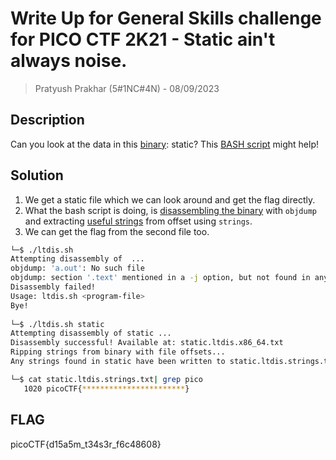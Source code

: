 # Write Up for General Skills challenge for PICO CTF 2K21 - Static ain't always noise.

> Pratyush Prakhar (5#1NC#4N) - 08/09/2023

## Description

Can you look at the data in this [binary](https://github.com/pratty010/CTF/blob/master/PICO%20CTF/2K21/GS/Static%20aint%20always%20noise/static): static? This [BASH script](https://github.com/pratty010/CTF/blob/master/PICO%20CTF/2K21/GS/Static%20aint%20always%20noise/ltdis.sh) might help!

## Solution

1. We get a static file which we can look around and get the flag directly.
2. What the bash script is doing, is [disassembling the binary](https://github.com/pratty010/CTF/blob/master/PICO%20CTF/2K21/GS/Static%20aint%20always%20noise/static.ltdis.x86_64.txt) with `objdump` and extracting [useful strings](https://github.com/pratty010/CTF/blob/master/PICO%20CTF/2K21/GS/Static%20aint%20always%20noise/static.ltdis.strings.txt) from offset using `strings`.
3. We can get the flag from the second file too.

```bash
└─$ ./ltdis.sh 
Attempting disassembly of  ...
objdump: 'a.out': No such file
objdump: section '.text' mentioned in a -j option, but not found in any input file
Disassembly failed!
Usage: ltdis.sh <program-file>
Bye!
                                                                                                                                  
└─$ ./ltdis.sh static 
Attempting disassembly of static ...
Disassembly successful! Available at: static.ltdis.x86_64.txt
Ripping strings from binary with file offsets...
Any strings found in static have been written to static.ltdis.strings.txt with file offset

└─$ cat static.ltdis.strings.txt| grep pico
   1020 picoCTF{***********************}

```

## FLAG

picoCTF{d15a5m_t34s3r_f6c48608}







